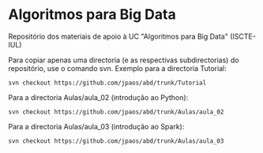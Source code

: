 # Algoritmos para Big Data
Repositório dos materiais de apoio à UC "Algoritmos para Big Data" (ISCTE-IUL)

Para copiar apenas uma directoria (e as respectivas subdirectorias) do repositório, use o comando svn. 
Exemplo para a directoria Tutorial: 

    svn checkout https://github.com/jpaos/abd/trunk/Tutorial

Para a directoria Aulas/aula_02 (introdução ao Python):

    svn checkout https://github.com/jpaos/abd/trunk/Aulas/aula_02

Para a directoria Aulas/aula_03 (introdução ao Spark):

    svn checkout https://github.com/jpaos/abd/trunk/Aulas/aula_03
